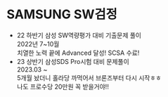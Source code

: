 # SAMSUNG SW검정

- 22 하반기 삼성 SW역량평가 대비 기출문제 풀이 \
  2022년 7~10월 \
  치열한 노력 끝에 Advanced 달성! SCSA 수료!
- 23 상반기 삼성SDS Pro시험 대비 문제풀이 \
  2023.03 ~  \
  5개월 놨더니 홀라당 까먹어서 브론즈부터 다시 시작ㅎㅎ \
  나도 프로수당 20만원 꼭 받을거야!!
